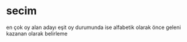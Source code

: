 # secim
en çok oy alan adayı eşit oy durumunda ise alfabetik olarak önce geleni kazanan olarak belirleme
